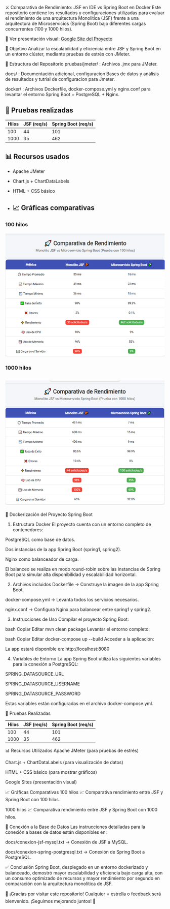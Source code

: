 ⚔️ Comparativa de Rendimiento: JSF en IDE vs Spring Boot en Docker
Este repositorio contiene los resultados y configuraciones utilizadas para evaluar el rendimiento de una arquitectura Monolítica (JSF) frente a una arquitectura de Microservicios (Spring Boot) bajo diferentes cargas concurrentes (100 y 1000 hilos).

🔗 Ver presentación visual: [Google Site del Proyecto](https://sites.google.com/view/jsfspring/inicio)

📌 Objetivo
Analizar la escalabilidad y eficiencia entre JSF y Spring Boot en un entorno clúster, mediante pruebas de estrés con JMeter.

🔧 Estructura del Repositorio
pruebas/jmeter/ : Archivos .jmx para JMeter.

docs/ : Documentación adicional, configuracion Bases de datos y análisis de resultados y tutrial de configuracion para Jmeter.

docker/ : Archivos Dockerfile, docker-compose.yml y nginx.conf para levantar el entorno Spring Boot + PostgreSQL + Nginx.

## 🧪 Pruebas realizadas

| Hilos | JSF (req/s) | Spring Boot (req/s) |
|-------|-------------|---------------------|
| 100   | 44          | 101                 |
| 1000  | 35          | 462                 |

## 📊 Recursos usados
- Apache JMeter
- Chart.js + ChartDataLabels
- HTML + CSS básico

- ## 📈 Gráficas comparativas

### 100 hilos

![Comparativa 100 hilos](comparativa_100.png)

### 1000 hilos

![Comparativa 1000 hilos](comparativa_1000.png)
- 
🐳 Dockerización del Proyecto Spring Boot
1. Estructura Docker
El proyecto cuenta con un entorno completo de contenedores:

PostgreSQL como base de datos.

Dos instancias de la app Spring Boot (spring1, spring2).

Nginx como balanceador de carga.

El balanceo se realiza en modo round-robin sobre las instancias de Spring Boot para simular alta disponibilidad y escalabilidad horizontal.

2. Archivos incluidos
Dockerfile → Construye la imagen de la app Spring Boot.

docker-compose.yml → Levanta todos los servicios necesarios.

nginx.conf → Configura Nginx para balancear entre spring1 y spring2.

3. Instrucciones de Uso
Compilar el proyecto Spring Boot:

bash
Copiar
Editar
mvn clean package
Levantar el entorno completo:

bash
Copiar
Editar
docker-compose up --build
Acceder a la aplicación:

La app estará disponible en: http://localhost:8080

4. Variables de Entorno
La app Spring Boot utiliza las siguientes variables para la conexión a PostgreSQL:

SPRING_DATASOURCE_URL

SPRING_DATASOURCE_USERNAME

SPRING_DATASOURCE_PASSWORD

Estas variables están configuradas en el archivo docker-compose.yml.

🧪 Pruebas Realizadas

| Hilos | JSF (req/s) | Spring Boot (req/s) |
|-------|-------------|---------------------|
| 100   | 44          | 101                 |
| 1000  | 35          | 462                 |

📊 Recursos Utilizados
Apache JMeter (para pruebas de estrés)

Chart.js + ChartDataLabels (para visualización de datos)

HTML + CSS básico (para mostrar gráficos)

Google Sites (presentación visual)

📈 Gráficas Comparativas
100 hilos
📈 Comparativa rendimiento entre JSF y Spring Boot con 100 hilos.

1000 hilos
📈 Comparativa rendimiento entre JSF y Spring Boot con 1000 hilos.

🔌 Conexión a la Base de Datos
Las instrucciones detalladas para la conexión a bases de datos están disponibles en:

docs/conexion-jsf-mysql.txt → Conexión de JSF a MySQL.

docs/conexion-spring-postgresql.txt → Conexión de Spring Boot a PostgreSQL.

✅ Conclusión
Spring Boot, desplegado en un entorno dockerizado y balanceado, demostró mayor escalabilidad y eficiencia bajo carga alta, con un consumo optimizado de recursos y mayor rendimiento por segundo en comparación con la arquitectura monolítica de JSF.

🙌 ¡Gracias por visitar este repositorio!
Cualquier ⭐ estrella o feedback será bienvenido.
¡Seguimos mejorando juntos! 🚀



